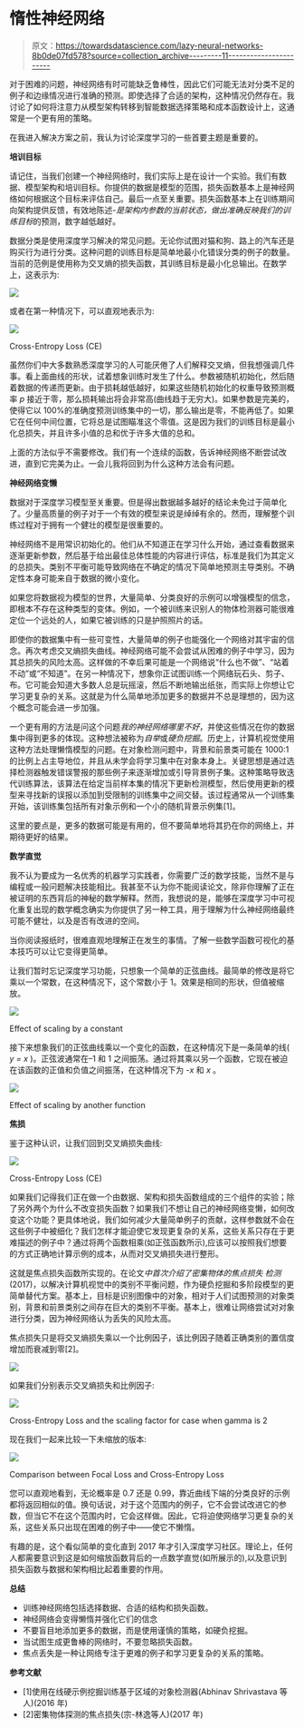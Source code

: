 # 惰性神经网络

> 原文：<https://towardsdatascience.com/lazy-neural-networks-8b0de07fd578?source=collection_archive---------11----------------------->

对于困难的问题，神经网络有时可能缺乏鲁棒性，因此它们可能无法对分类不足的例子和边缘情况进行准确的预测。即使选择了合适的架构，这种情况仍然存在。我讨论了如何将注意力从模型架构转移到智能数据选择策略和成本函数设计上，这通常是一个更有用的策略。

在我进入解决方案之前，我认为讨论深度学习的一些首要主题是重要的。

**培训目标**

请记住，当我们创建一个神经网络时，我们实际上是在设计一个实验。我们有数据、模型架构和培训目标。你提供的数据是模型的范围，损失函数基本上是神经网络如何根据这个目标来评估自己。最后一点至关重要。损失函数基本上在训练期间向架构提供反馈，有效地陈述-*是架构内参数的当前状态，做出准确反映我们的训练目标*的预测，数字越低越好。

数据分类是使用深度学习解决的常见问题。无论你试图对猫和狗、路上的汽车还是购买行为进行分类。这种问题的训练目标是简单地最小化错误分类的例子的数量。当前的范例是使用称为交叉熵的损失函数，其训练目标是最小化总输出。在数学上，这表示为:

![](img/15db43a98e5491a2aa09f2e4c6a731b0.png)

或者在第一种情况下，可以直观地表示为:

![](img/b35f4c6ed4447bac524cdd1cc05a410d.png)

Cross-Entropy Loss (CE)

虽然你们中大多数熟悉深度学习的人可能厌倦了人们解释交叉熵，但我想强调几件事。看上面曲线的形状，试着想象训练时发生了什么。参数被随机初始化，然后随着数据的传递而更新。由于损耗越低越好，如果这些随机初始化的权重导致预测概率 *p* 接近于零，那么损耗输出将会非常高(曲线趋于无穷大)。如果参数是完美的，使得它以 100%的准确度预测训练集中的一切，那么输出是零，不能再低了。如果它在任何中间位置，它将总是试图瞄准这个零值。这是因为我们的训练目标是最小化总损失，并且许多小值的总和优于许多大值的总和。

上面的方法似乎不需要修改。我们有一个连续的函数，告诉神经网络不断尝试改进，直到它完美为止。一会儿我将回到为什么这种方法会有问题。

**神经网络变懒**

数据对于深度学习模型至关重要。但是得出数据越多越好的结论未免过于简单化了。少量高质量的例子对于一个有效的模型来说是绰绰有余的。然而，理解整个训练过程对于拥有一个健壮的模型是很重要的。

神经网络不是用常识初始化的。他们从不知道正在学习什么开始，通过查看数据来逐渐更新参数，然后基于给出最佳总体性能的内容进行评估，标准是我们为其定义的总损失。类别不平衡可能导致网络在不确定的情况下简单地预测主导类别。不确定性本身可能来自于数据的微小变化。

如果您将数据视为模型的世界，大量简单、分类良好的示例可以增强模型的信念，即根本不存在这种类型的变体。例如，一个被训练来识别人的物体检测器可能很难定位一个远处的人，如果它被训练的只是护照照片的话。

即使你的数据集中有一些可变性，大量简单的例子也能强化一个网络对其宇宙的信念。再次考虑交叉熵损失曲线。神经网络可能不会尝试从困难的例子中学习，因为其总损失的风险太高。这样做的不幸后果可能是一个网络说“什么也不做”、“站着不动”或“不知道”。在另一种情况下，想象你正试图训练一个网络玩石头、剪子、布。它可能会知道大多数人总是玩摇滚，然后不断地输出纸张，而实际上你想让它学习更复杂的关系。这就是为什么简单地添加更多的数据并不总是理想的，因为这个概念可能会进一步加强。

一个更有用的方法是问这个问题*我的神经网络哪里不好*，并使这些情况在你的数据集中得到更多的体现。这种想法被称为*自举*或*硬负挖掘*。历史上，计算机视觉使用这种方法处理懒惰模型的问题。在对象检测问题中，背景和前景类可能在 1000:1 的比例上占主导地位，并且从未学会将学习集中在对象本身上。关键思想是通过选择检测器触发错误警报的那些例子来逐渐增加或引导背景例子集。这种策略导致迭代训练算法，该算法在给定当前样本集的情况下更新检测模型，然后使用更新的模型来寻找新的误报以添加到受限制的训练集中之间交替。该过程通常从一个训练集开始，该训练集包括所有对象示例和一个小的随机背景示例集[1]。

这里的要点是，更多的数据可能是有用的，但不要简单地将其扔在你的网络上，并期待更好的结果。

**数学直觉**

我不认为要成为一名优秀的机器学习实践者，你需要广泛的数学技能，当然不是与编程或一般问题解决技能相比。我甚至不认为你不能阅读论文，除非你理解了正在被证明的东西背后的神秘的数学解释。然而，我想说的是，能够在深度学习中可视化重复出现的数学概念确实为你提供了另一种工具，用于理解为什么神经网络最终可能不健壮，以及是否有改进的空间。

当你阅读报纸时，很难直观地理解正在发生的事情。了解一些数学函数可视化的基本技巧可以让它变得更简单。

让我们暂时忘记深度学习功能，只想象一个简单的正弦曲线。最简单的修改是将它乘以一个常数，在这种情况下，这个常数小于 1。效果是相同的形状，但值被缩放。

![](img/28250283d7365ad2b3d8a6429a1cea38.png)

Effect of scaling by a constant

接下来想象我们的正弦曲线乘以一个变化的函数，在这种情况下是一条简单的线( *y = x* )。正弦波通常在–1 和 1 之间振荡。通过将其乘以另一个函数，它现在被迫在该函数的正值和负值之间振荡，在这种情况下为 *-x* 和 *x* 。

![](img/40d3e8b8687b101dd5a3c0030b749cad.png)

Effect of scaling by another function

**焦损**

鉴于这种认识，让我们回到交叉熵损失曲线:

![](img/b35f4c6ed4447bac524cdd1cc05a410d.png)

Cross-Entropy Loss (CE)

如果我们记得我们正在做一个由数据、架构和损失函数组成的三个组件的实验；除了另外两个为什么不改变损失函数？如果我们不想让自己的神经网络变懒，如何改变这个功能？更具体地说，我们如何减少大量简单例子的贡献，这样参数就不会在这些例子中被细化？我们怎样才能迫使它发现更复杂的关系，这些关系只存在于更难描述的例子中？通过将两个函数相乘(如正弦函数所示),应该可以按照我们想要的方式正确地计算示例的成本，从而对交叉熵损失进行整形。

这就是焦点损失函数所实现的。在论文*中首次介绍了密集物体的焦点损失* *检测* (2017)，以解决计算机视觉中的类别不平衡问题，作为硬负挖掘和多阶段模型的更简单替代方案。基本上，目标是识别图像中的对象，相对于人们试图预测的对象类别，背景和前景类别之间存在巨大的类别不平衡。基本上，很难让网络尝试对对象进行分类，因为神经网络认为丢失的风险太高。

焦点损失只是将交叉熵损失乘以一个比例因子，该比例因子随着正确类别的置信度增加而衰减到零[2]。

![](img/bd89d0b31a9470c74ffe2786b9c68b28.png)

如果我们分别表示交叉熵损失和比例因子:

![](img/90a769f311afad4000c7415bb6e62d5f.png)

Cross-Entropy Loss and the scaling factor for case when gamma is 2

现在我们一起来比较一下未缩放的版本:

![](img/f0eaeba30d304e8b19464fb323abb033.png)

Comparison between Focal Loss and Cross-Entropy Loss

您可以直观地看到，无论概率是 0.7 还是 0.99，靠近曲线下端的分类良好的示例都将返回相似的值。换句话说，对于这个范围内的例子，它不会尝试改进它的参数，但当它不在这个范围内时，它会这样做。因此，它将迫使网络学习更复杂的关系，这些关系只出现在困难的例子中——使它不懒惰。

有趣的是，这个看似简单的变化直到 2017 年才引入深度学习社区。理论上，任何人都需要意识到这是如何缩放函数背后的一点数学直觉(如所展示的),以及意识到损失函数与数据和架构相比起着重要的作用。

**总结**

*   训练神经网络包括选择数据、合适的结构和损失函数。
*   神经网络会变得懒惰并强化它们的信念
*   不要盲目地添加更多的数据，而是使用谨慎的策略，如硬负挖掘。
*   当试图生成更鲁棒的网络时，不要忽略损失函数。
*   焦点丢失是一种让网络专注于更难的例子和学习更复杂的关系的策略。

**参考文献**

*   [1]使用在线硬示例挖掘训练基于区域的对象检测器(Abhinav Shrivastava 等人)(2016 年)
*   [2]密集物体探测的焦点损失(宗-林逸等人)(2017 年)